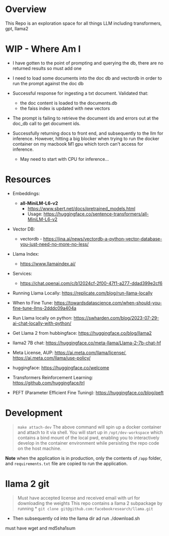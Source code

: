 # Overview
This Repo is an exploration space for all things LLM including transformers, gpt, llama2

# WIP - Where Am I

* I have gotten to the point of prompting and querying the db, there are no returned results so must add one
* I need to load some documents into the doc db and vectordb in order to run the prompt against the doc db
* Successful response for ingesting a txt document. Validated that:
    * the doc content is loaded to the documents.db
    * the faiss index is updated with new vectors

* The prompt is failing to retrieve the document ids and errors out at the doc_db call to get document ids.
* Successfully returning docs to front end, and subsequently to the llm for inference. However, hitting a big blocker when trying to run the docker container on my macbook M1 gpu which torch can't access for inference.
    - May need to start with CPU for inference...

# Resources

* Embeddings:
    - **all-MiniLM-L6-v2**
        - https://www.sbert.net/docs/pretrained_models.html
        - Usage: https://huggingface.co/sentence-transformers/all-MiniLM-L6-v2

* Vector DB:
    - vectordb - https://jina.ai/news/vectordb-a-python-vector-database-you-just-need-no-more-no-less/

* Llama Index:
    - https://www.llamaindex.ai/

* Services:
    - https://chat.openai.com/c/b12024cf-2f00-47f1-a277-ddad399e2cf6


* Running Llama Locally: https://replicate.com/blog/run-llama-locally
* When to Fine Tune: https://towardsdatascience.com/when-should-you-fine-tune-llms-2dddc09a404a
* Run Llama locally on python: https://swharden.com/blog/2023-07-29-ai-chat-locally-with-python/
* Get Llama 2 from hubbingface: https://huggingface.co/blog/llama2
* llama2 7B chat: https://huggingface.co/meta-llama/Llama-2-7b-chat-hf
* Meta License, AUP: https://ai.meta.com/llama/license/, https://ai.meta.com/llama/use-policy/
* huggingface: https://huggingface.co/welcome
* Transformers Reinforcement Learning: https://github.com/huggingface/trl
* PEFT (Parameter Efficient Fine Tuning): https://huggingface.co/blog/peft

# Development
> `make attach-dev`
The above command will spin up a docker container and attach to it via shell. You will start up in `/opt/dev-workspace` which contains a bind mount of the local pwd, enabling you to interactively develop in the container environment while persisting the repo code on the host machine.

**Note** when the application is in production, only the contents of `/app` folder, and `requirements.txt` file are copied to run the application.

# llama 2 git
> Must have accepted license and received email with url for downloading the weights
This repo contains a llama 2 subpackage by running * `git clone git@github.com:facebookresearch/llama.git`
* Then subsequently cd into the llama dir ad run ./download.sh

must have wget and md5sha1sum
